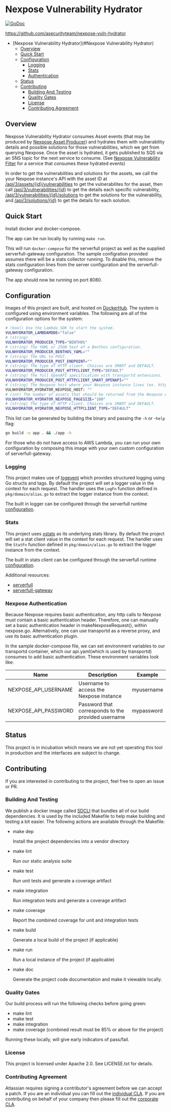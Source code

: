 <a id="markdown-Nexpose-Vulnerability-Hydrator" name="Nexpose Vulnerability Hydrator"></a>
# Nexpose Vulnerability Hydrator
[![GoDoc](https://godoc.org/github.com/asecurityteam/nexpose-vuln-hydrator?status.svg)](https://godoc.org/github.com/asecurityteam/nexpose-vuln-hydrator)

<https://github.com/asecurityteam/nexpose-vuln-hydrator>

<!-- TOC -->

- [Nexpose Vulnerability Hydrator](#Nexpose Vulnerability Hydrator)
    - [Overview](#overview)
    - [Quick Start](#quick-start)
    - [Configuration](#configuration)
        - [Logging](#logging)
        - [Stats](#stats)
        - [Authentication](#authentication)
    - [Status](#status)
    - [Contributing](#contributing)
        - [Building And Testing](#building-and-testing)
        - [Quality Gates](#quality-gates)
        - [License](#license)
        - [Contributing Agreement](#contributing-agreement)

<!-- /TOC -->

<a id="markdown-overview" name="overview"></a>
## Overview

Nexpose Vulnerability Hydrator consumes Asset events (that may be produced by [Nexpose Asset Producer](https://github.com/asecurityteam/nexpose-asset-producer))
and hydrates them with vulnerability details and possible solutions for those vulnerabilities, which we get from
querying Nexpose. Once the asset is hydrated, it gets published to SQS via an SNS topic for the next service
to consume. (See [Nexpose Vulnerability Filter](https://github.com/asecurityteam/nexpose-vuln-filter) for a service that
consumes these hydrated events)

In order to get the vulnerabilities and solutions for the assets, we call the your Nexpose instance's API with the asset ID at
[/api/3/assets/{id}/vulnerabilities](https://help.rapid7.com/insightvm/en-us/api/index.html#operation/getAssetServiceVulnerabilities)
to get the vulnerabilites for the asset, then call [/api/3/vulnerabilities/{id}](https://help.rapid7.com/insightvm/en-us/api/index.html#operation/getVulnerability)
to get the details each specific vulnerability, [/api/3/vulnerabilities/{id}/solutions](https://help.rapid7.com/insightvm/en-us/api/index.html#operation/getVulnerabilitySolutions)
to get the solutions for the vulnerability, and [/api/3/solutions/{id}](https://help.rapid7.com/insightvm/en-us/api/index.html#operation/getSolution)
to get the details for each solution.

<a id="markdown-quick-start" name="quick-start"></a>
## Quick Start

Install docker and docker-compose.

The app can be run locally by running `make run`.

This will run `docker-compose` for the serverfull project
as well as the supplied serverfull-gateway configuration.
The sample configration provided assumes there will be a stats
collector running. To disable this, remove the stats configuration
lines from the server configuration and the serverfull-gateway
configuration.

The app should now be running on port 8080.


<a id="markdown-configuration" name="configuration"></a>
## Configuration

Images of this project are built, and hosted on [DockerHub](https://cloud.docker.com/u/asecurityteam/repository/docker/asecurityteam/awsconfig-filterd). The system is configured using environment variables. The following are all of the configuration options for the system:

```bash
# (bool) Use the Lambda SDK to start the system.
VULNHYDRATOR_LAMBDAMODE="false"
# (string)
VULNHYDRATOR_PRODUCER_TYPE="BENTHOS"
# (string) The YAML or JSON text of a Benthos configuration.
VULNHYDRATOR_PRODUCER_BENTHOS_YAML=""
# (string) The URL to POST.
VULNHYDRATOR_PRODUCER_POST_ENDPOINT=""
# (string) The type of HTTP client. Choices are SMART and DEFAULT.
VULNHYDRATOR_PRODUCER_POST_HTTPCLIENT_TYPE="DEFAULT"
# (string) The full OpenAPI specification with transportd extensions.
VULNHYDRATOR_PRODUCER_POST_HTTPCLIENT_SMART_OPENAPI=""
# (string) The Nexpose host where your Nexpose instance lives (ex. https://nexpose.my-company.com)
VULNHYDRATOR_HYDRATOR_NEXPOSE_HOST: ""
# (int) The number of assets that should be returned from the Nexpose API at one time.
VULNHYDRATOR_HYDRATOR_NEXPOSE_PAGESIZE="100"
# (string) The type of HTTP client. Choices are SMART and DEFAULT.
VULNHYDRATOR_HYDRATOR_NEXPOSE_HTTPCLIENT_TYPE="DEFAULT"
```

This list can be generated by building the binary and passing the `-h` or -`help` flag:

```bash
go build -o app . && ./app -h
```


For those who do not have access to AWS Lambda, you can run your own configuration by composing this
image with your own custom configuration of serverfull-gateway.

<a id="markdown-logging" name="logging"></a>
### Logging

This project makes use of [logevent](https://github.com/asecurityteam/logevent) which provides structured logging
using Go structs and tags. By default the project will set a logger value in the context for each request. The handler
uses the `LogFn` function defined in `pkg/domain/alias.go` to extract the logger instance from the context.

The built in logger can be configured through the serverfull runtime [configuration](https://github.com/asecurityteam/serverfull#configuration).

<a id="markdown-stats" name="stats"></a>
### Stats

This project uses [xstats](https://github.com/rs/xstats) as its underlying stats library. By default the project will
set a stat client value in the context for each request. The handler uses the `StatFn` function defined in
`pkg/domain/alias.go` to extract the logger instance from the context.

The built in stats client can be configured through the serverfull runtime [configuration](https://github.com/asecurityteam/serverfull#configuration).

Additional resources:

* [serverfull](https://github.com/asecurityteam/serverfull)
* [serverfull-gateway](https://github.com/asecurityteam/serverfull-gateway)

<a id="markdown-authentication" name="authentication"></a>
### Nexpose Authentication
Because Nexpose requires basic authentication, any http calls to Nexpose must contain a basic authentication header. Therefore, one can manually set a basic
authentication header in makeNexposeRequest(), within nexpose.go. Alternatively, one can use transportd as a reverse proxy, and use its basic authentication plugin.

In the sample docker-compose file, we can set environment variables to our transportd container, which our api.yaml(which is used by transportd) consumes to add
basic authentication. These environment variables look like:


| Name                  | Description                                                                          | Example                       |
|-----------------------|--------------------------------------------------------------------------------------|-------------------------------|
| NEXPOSE_API_USERNAME  | Username to access the Nexpose instance                                              | myusername                    |
| NEXPOSE_API_PASSWORD  | Password that corresponds to the provided username                                   | mypassword                    |

<a id="markdown-status" name="status"></a>
## Status

This project is in incubation which means we are not yet operating this tool in production
and the interfaces are subject to change.

<a id="markdown-contributing" name="contributing"></a>
## Contributing

If you are interested in contributing to the project, feel free to open an issue or PR.

<a id="markdown-building-and-testing" name="building-and-testing"></a>
### Building And Testing

We publish a docker image called [SDCLI](https://github.com/asecurityteam/sdcli) that
bundles all of our build dependencies. It is used by the included Makefile to help make
building and testing a bit easier. The following actions are available through the Makefile:

-   make dep

    Install the project dependencies into a vendor directory

-   make lint

    Run our static analysis suite

-   make test

    Run unit tests and generate a coverage artifact

-   make integration

    Run integration tests and generate a coverage artifact

-   make coverage

    Report the combined coverage for unit and integration tests

-   make build

    Generate a local build of the project (if applicable)

-   make run

    Run a local instance of the project (if applicable)

-   make doc

    Generate the project code documentation and make it viewable
    locally.

<a id="markdown-quality-gates" name="quality-gates"></a>
### Quality Gates

Our build process will run the following checks before going green:

-   make lint
-   make test
-   make integration
-   make coverage (combined result must be 85% or above for the project)

Running these locally, will give early indicators of pass/fail.

<a id="markdown-license" name="license"></a>
### License

This project is licensed under Apache 2.0. See LICENSE.txt for details.

<a id="markdown-contributing-agreement" name="contributing-agreement"></a>
### Contributing Agreement

Atlassian requires signing a contributor's agreement before we can accept a
patch. If you are an individual you can fill out the
[individual CLA](https://na2.docusign.net/Member/PowerFormSigning.aspx?PowerFormId=3f94fbdc-2fbe-46ac-b14c-5d152700ae5d).
If you are contributing on behalf of your company then please fill out the
[corporate CLA](https://na2.docusign.net/Member/PowerFormSigning.aspx?PowerFormId=e1c17c66-ca4d-4aab-a953-2c231af4a20b).
